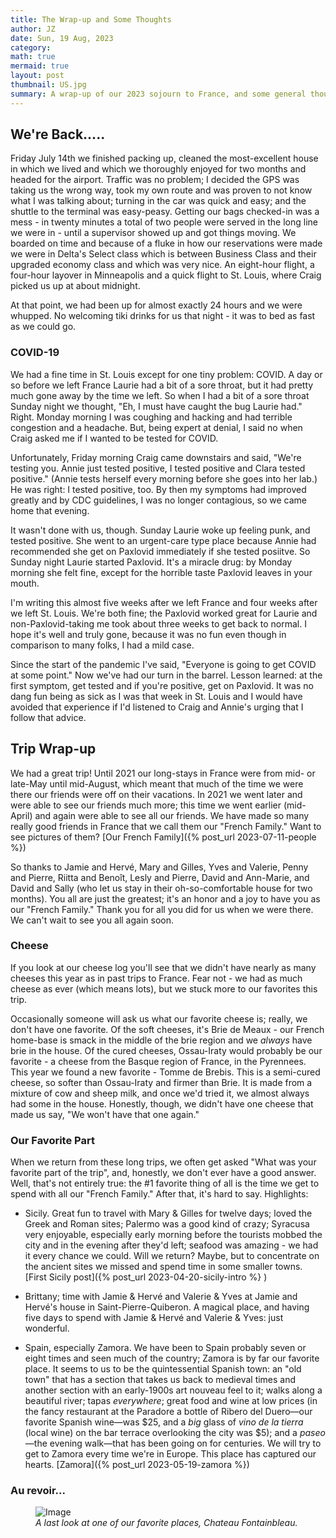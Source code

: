 ```yaml
---
title: The Wrap-up and Some Thoughts
author: JZ
date: Sun, 19 Aug, 2023
category: 
math: true
mermaid: true
layout: post
thumbnail: US.jpg
summary: A wrap-up of our 2023 sojourn to France, and some general thoughts about the trip.
---  
```

<h2>We're Back.....</h2>
Friday July 14th we finished packing up, cleaned the most-excellent house in which we lived and which we thoroughly enjoyed for two months and headed for the airport. Traffic was no problem; I decided the GPS was taking us the wrong way, took my own route and was proven to not know what I was talking about; turning in the car was quick and easy; and the shuttle to the terminal was easy-peasy. Getting our bags checked-in was a mess - in twenty minutes a total of two people were served in the long line we were in - until a supervisor showed up and got things moving. We boarded on time and because of a fluke in how our reservations were made we were in Delta's Select class which is between Business Class and their upgraded economy class and which was very nice. An eight-hour flight, a four-hour layover in Minneapolis and a quick flight to St. Louis, where Craig picked us up at about midnight. 

At that point, we had been up for almost exactly 24 hours and we were whupped. No welcoming tiki drinks for us that night - it was to bed as fast as we could go.

<h3>COVID-19</h3>
We had a fine time in St. Louis except for one tiny problem: COVID. A day or so before we left France Laurie had a bit of a sore throat, but it had pretty much gone away by the time we left. So when I had a bit of a sore throat Sunday night we thought, "Eh, I must have caught the bug Laurie had." Right. Monday morning I was coughing and hacking and had terrible congestion and a headache. But, being expert at denial, I said no when Craig asked me if I wanted to be tested for COVID.

Unfortunately, Friday morning Craig came downstairs and said, "We're testing you. Annie just tested positive, I tested positive and Clara tested positive." (Annie tests herself every morning before she goes into her lab.) He was right: I tested positive, too. By then my symptoms had improved greatly and by CDC guidelines, I was no longer contagious, so we came home that evening.

It wasn't done with us, though. Sunday Laurie woke up feeling punk, and tested positive. She went to an urgent-care type place because Annie had recommended she get on Paxlovid immediately if she tested posiitve. So Sunday night Laurie started Paxlovid. It's a miracle drug: by Monday morning she felt fine, except for the horrible taste Paxlovid leaves in your mouth.

I'm writing this almost five weeks after we left France and four weeks after we left St. Louis. We're both fine; the Paxlovid worked great for Laurie and non-Paxlovid-taking me took about three weeks to get back to normal. I hope it's well and truly gone, because it was no fun even though in comparison to many folks, I had a mild case.

Since the start of the pandemic I've said, "Everyone is going to get COVID at some point." Now we've had our turn in the barrel. Lesson learned: at the first symptom, get tested and if you're positive, get on Paxlovid. It was no dang fun being as sick as I was that week in St. Louis  and I would have avoided that experience if I'd listened to Craig and Annie's urging that I follow that advice.

<h2>Trip Wrap-up</h2>
We had a great trip! Until 2021 our long-stays in France were from mid- or late-May until mid-August, which meant that much of the time we were there our friends were off on their vacations. In 2021 we went later and were able to see our friends much more; this time we went earlier (mid-April) and again were able to see all our friends. We have made so many really good friends in France that we call them our "French Family." Want to see pictures of them? [Our French Family]({%  post_url 2023-07-11-people %})

So thanks to Jamie and Hervé, Mary and Gilles, Yves and Valerie, Penny and Pierre, Riitta and Benoît, Lesly and Pierre, David and Ann-Marie, and David and Sally (who let us stay in their oh-so-comfortable house for two months).  You all are just the greatest; it's an honor and a joy to have you as our "French Family." Thank you for all you did for us when we were there. We can't wait to see you all again soon.

<h3>Cheese</h3>  
If you look at our cheese log you'll see that we didn't have nearly as many cheeses this year as in past trips to France. Fear not - we had as much cheese as ever (which means lots), but we stuck more to our favorites this trip. 

Occasionally someone will ask us what our favorite cheese is; really, we don't have one favorite. Of the soft cheeses, it's Brie de Meaux - our French home-base is smack in the middle of the brie region and we *always* have brie in the house. Of the cured cheeses, Ossau-Iraty would probably be our favorite - a cheese from the Basque region of France, in the Pyrennees. This year we found a new favorite - Tomme de Brebis. This is a semi-cured cheese, so softer than Ossau-Iraty and firmer than Brie. It is made from a mixture of cow and sheep milk, and once we'd tried it, we almost always had some in the house. Honestly, though, we didn't have one cheese that made us say, "We won't have that one again."

<h3>Our Favorite Part</h3>
When we return from these long trips, we often get asked "What was your favorite part of the trip", and, honestly, we don't ever have a good answer. Well, that's not entirely true: the #1 favorite thing of all is the time we get to spend with all our "French Family." After that, it's hard to say. Highlights:  

- Sicily. Great fun to travel with Mary & Gilles for twelve days; loved the Greek and Roman sites; Palermo was a good kind of crazy; Syracusa very enjoyable, especially early morning before the tourists mobbed the city and in the evening after they'd left; seafood was amazing - we had it every chance we could. Will we return? Maybe, but to concentrate on the ancient sites we missed and spend time in some smaller towns. [First Sicily post]({% post_url 2023-04-20-sicily-intro %} )

- Brittany; time with Jamie & Hervé and Valerie & Yves at Jamie and Hervé's house in Saint-Pierre-Quiberon. A magical place, and having five days to spend with Jamie & Hervé and Valerie & Yves: just wonderful.

- Spain, especially Zamora. We have been to Spain probably seven or eight times and seen much of the country; Zamora is by far our favorite place. It seems to us to be the quintessential Spanish town: an "old town" that has a section that takes us back to medieval times and another section with an early-1900s art nouveau feel to it; walks along a beautiful river; tapas <em>everywhere</em>; great food and wine at low prices (in the fancy restaurant at the Paradore a bottle of Ribero del Duero&mdash;our favorite Spanish wine&mdash;was $25, and a <em>big</em> glass of <em>vino de la tierra</em> (local wine) on the bar terrace overlooking the city was $5); and a <em>paseo</em>&mdash;the evening walk&mdash;that has been going on for centuries. We will try to get to Zamora every time we're in Europe. This place has captured our hearts.  [Zamora]({% post_url 2023-05-19-zamora %})

<h3>Au revoir...</h3>
<figure class = 'landscape' >
	<img src="{{ "DSC05012.jpg" | prepend: site.imageurl | prepend: site.baseurl  }}" alt="Image" />
	<figcaption><em>A last look at one of our favorite places, Chateau Fontainbleau.</em></figcaption>
</figure>